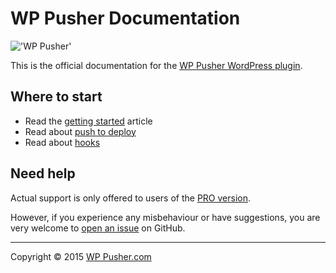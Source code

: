 # WP Pusher Documentation

!['WP Pusher'](https://pbs.twimg.com/profile_banners/2835832711/1420222378/1500x500)

This is the official documentation for the [WP Pusher WordPress plugin](http://wppusher.com).

## Where to start

* Read the [getting started](getting-started.md) article
* Read about [push to deploy](/push-to-deploy.md)
* Read about [hooks](/hooks.md)

## Need help
Actual support is only offered to users of the [PRO version](http://wppusher.com/pro).

However, if you experience any misbehaviour or have suggestions, you are very welcome to [open an issue](https://github.com/petersuhm/wppusher-documentation/issues) on GitHub.

---

Copyright &copy; 2015 [WP Pusher.com](http://wppusher.com)
